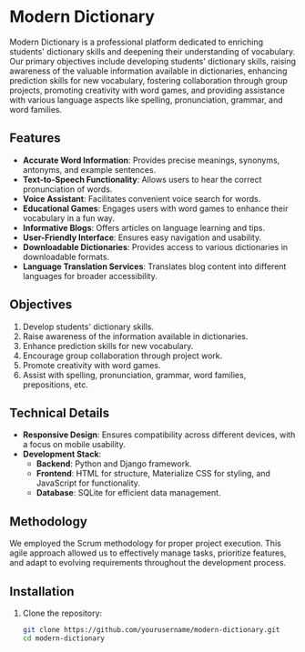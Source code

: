 # Modern Dictionary

Modern Dictionary is a professional platform dedicated to enriching students' dictionary skills and deepening their understanding of vocabulary. Our primary objectives include developing students' dictionary skills, raising awareness of the valuable information available in dictionaries, enhancing prediction skills for new vocabulary, fostering collaboration through group projects, promoting creativity with word games, and providing assistance with various language aspects like spelling, pronunciation, grammar, and word families.

## Features

- **Accurate Word Information**: Provides precise meanings, synonyms, antonyms, and example sentences.
- **Text-to-Speech Functionality**: Allows users to hear the correct pronunciation of words.
- **Voice Assistant**: Facilitates convenient voice search for words.
- **Educational Games**: Engages users with word games to enhance their vocabulary in a fun way.
- **Informative Blogs**: Offers articles on language learning and tips.
- **User-Friendly Interface**: Ensures easy navigation and usability.
- **Downloadable Dictionaries**: Provides access to various dictionaries in downloadable formats.
- **Language Translation Services**: Translates blog content into different languages for broader accessibility.

## Objectives

1. Develop students' dictionary skills.
2. Raise awareness of the information available in dictionaries.
3. Enhance prediction skills for new vocabulary.
4. Encourage group collaboration through project work.
5. Promote creativity with word games.
6. Assist with spelling, pronunciation, grammar, word families, prepositions, etc.

## Technical Details

- **Responsive Design**: Ensures compatibility across different devices, with a focus on mobile usability.
- **Development Stack**:
  - **Backend**: Python and Django framework.
  - **Frontend**: HTML for structure, Materialize CSS for styling, and JavaScript for functionality.
  - **Database**: SQLite for efficient data management.

## Methodology

We employed the Scrum methodology for proper project execution. This agile approach allowed us to effectively manage tasks, prioritize features, and adapt to evolving requirements throughout the development process.

## Installation

1. Clone the repository:
   ```bash
   git clone https://github.com/yourusername/modern-dictionary.git
   cd modern-dictionary
